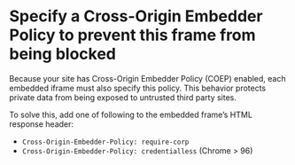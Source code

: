 # Specify a Cross-Origin Embedder Policy to prevent this frame from being blocked

Because your site has Cross-Origin Embedder Policy (COEP) enabled, each embedded
iframe must also specify this policy. This behavior protects private data from
being exposed to untrusted third party sites.

To solve this, add one of following to the embedded frame’s HTML response
header:
* `Cross-Origin-Embedder-Policy: require-corp`
* `Cross-Origin-Embedder-Policy: credentialless` (Chrome > 96)
